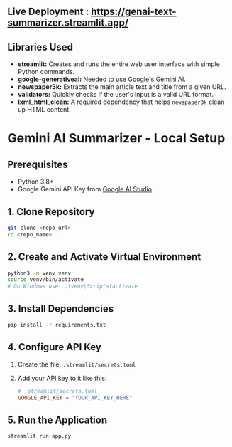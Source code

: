 ## Live Deployment : https://genai-text-summarizer.streamlit.app/

## Libraries Used

*   **streamlit:** Creates and runs the entire web user interface with simple Python commands.
*   **google-generativeai:** Needed to use Google's Gemini AI.
*   **newspaper3k:** Extracts the main article text and title from a given URL.
*   **validators:** Quickly checks if the user's input is a valid URL format.
*   **lxml_html_clean:** A required dependency that helps `newspaper3k` clean up HTML content.

# Gemini AI Summarizer - Local Setup

## Prerequisites

- Python 3.8+
- Google Gemini API Key from [Google AI Studio](https://aistudio.google.com/).

## 1. Clone Repository

```bash
git clone <repo_url>
cd <repo_name>
```

## 2. Create and Activate Virtual Environment

```bash
python3 -m venv venv
source venv/bin/activate
# On Windows use: .\venv\Scripts\activate
```

## 3. Install Dependencies

```bash
pip install -r requirements.txt
```

## 4. Configure API Key

1.  Create the file: `.streamlit/secrets.toml`

2.  Add your API key to it like this:
    ```toml
    # .streamlit/secrets.toml
    GOOGLE_API_KEY = "YOUR_API_KEY_HERE"
    ```

## 5. Run the Application

```bash
streamlit run app.py
```
